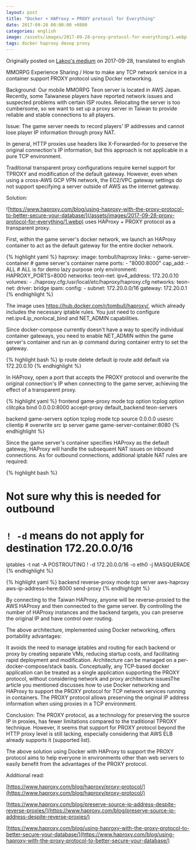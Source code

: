 ```yaml
---
layout: post
title: "Docker + HAProxy = PROXY protocol for Everything"
date: 2017-09-28 00:00:00 +0800
categories: english
image: /assets/images/2017-09-28-proxy-protocol-for-everything/1.webp
tags: docker haproxy devop proxy
---
```


Originally posted on [Lakoo's medium](https://m.lakoo.com/docker-haproxy-proxy-protocol-for-everyone-f0da0533d87b) on 2017-09-28, translated to english

MMORPG Experience Sharing / How to make any TCP network service in a container support PROXY protocol using Docker networking.

Background: Our mobile MMORPG Teon server is located in AWS Japan. Recently, some Taiwanese players have reported network issues and suspected problems with certain ISP routes. Relocating the server is too cumbersome, so we want to set up a proxy server in Taiwan to provide reliable and stable connections to all players.

Issue: The game server needs to record players' IP addresses and cannot lose player IP information through proxy NAT.

In general, HTTP proxies use headers like X-Forwarded-for to preserve the original connection's IP information, but this approach is not applicable in a pure TCP environment.

Traditional transparent proxy configurations require kernel support for TPROXY and modification of the default gateway. However, even when using a cross-AWS GCP VPN network, the EC2/VPC gateway settings do not support specifying a server outside of AWS as the internet gateway.

Solution:

![https://www.haproxy.com/blog/using-haproxy-with-the-proxy-protocol-to-better-secure-your-database/](/assets/images/2017-09-28-proxy-protocol-for-everything/1.webp)
uses HAProxy + PROXY protocol as a transparent proxy.

First, within the game server's docker network, we launch an HAProxy container to act as the default gateway for the entire docker network.

{% highlight yaml %}
haproxy:
image: tombull/haproxy
links: - game-server-container # game server's container name
ports: - "8000:8000"
cap_add: - ALL # ALL is for demo lazy purpose only
environment:
HAPROXY_PORTS=8000
networks:
teon-net:
ipv4_address: 172.20.0.10
volumes: - ./haproxy.cfg:/usr/local/etc/haproxy/haproxy.cfg
networks:
teon-net:
driver: bridge
ipam:
config: - subnet: 172.20.0.0/16
gateway: 172.20.0.1
{% endhighlight %}

The image uses https://hub.docker.com/r/tombull/haproxy/, which already includes the necessary iptable rules. You just need to configure net.ipv4.ip_nonlocal_bind and NET_ADMIN capabilities.

Since docker-compose currently doesn't have a way to specify individual container gateways, you need to enable NET_ADMIN within the game server's container and run an ip command during container entry to set the gateway.

{% highlight bash %}
ip route delete default
ip route add default via 172.20.0.10
{% endhighlight %}

In HAProxy, open a port that accepts the PROXY protocol and overwrite the original connection's IP when connecting to the game server, achieving the effect of a transparent proxy.

{% highlight yaml %}
frontend game-proxy
mode tcp
option tcplog
option clitcpka
bind 0.0.0.0:8000 accept-proxy
default_backend teon-servers

backend game-servers
option tcplog
mode tcp
source 0.0.0.0 usesrc clientip # overwrite src ip
server game game-server-container:8080
{% endhighlight %}

Since the game server's container specifies HAProxy as the default gateway, HAProxy will handle the subsequent NAT issues on inbound connections. As for outbound connections, additional iptable NAT rules are required:

{% highlight bash %}

# Not sure why this is needed for outbound

# `! -d` means do not apply for destination 172.20.0.0/16

iptables -t nat -A POSTROUTING ! -d 172.20.0.0/16 -o eth0 -j MASQUERADE
{% endhighlight %}

{% highlight yaml %}
backend reverse-proxy
mode tcp
server aws-haproxy aws-ip-address-here:8000 send-proxy
{% endhighlight %}

By connecting to the Taiwan HAProxy, anyone will be reverse-proxied to the AWS HAProxy and then connected to the game server. By controlling the number of HAProxy instances and the backend targets, you can preserve the original IP and have control over routing.

The above architecture, implemented using Docker networking, offers portability advantages:

It avoids the need to manage iptables and routing for each backend or proxy by creating separate VMs, reducing startup costs, and facilitating rapid deployment and modification.
Architecture can be managed on a per-docker-compose/stack basis. Conceptually, any TCP-based docker application can be treated as a single application supporting the PROXY protocol, without considering network and proxy architecture issuesThe article you mentioned discusses how to use Docker networking and HAProxy to support the PROXY protocol for TCP network services running in containers. The PROXY protocol allows preserving the original IP address information when using proxies in a TCP environment.

Conclusion:
The PROXY protocol, as a technology for preserving the source IP in proxies, has fewer limitations compared to the traditional TPROXY technique. However, it seems that support for PROXY protocol beyond the HTTP proxy level is still lacking, especially considering that AWS ELB already supports it (supported list).

The above solution using Docker with HAProxy to support the PROXY protocol aims to help everyone in environments other than web servers to easily benefit from the advantages of the PROXY protocol.

Additional read:

[https://www.haproxy.com/blog/haproxy/proxy-protocol/](https://www.haproxy.com/blog/haproxy/proxy-protocol/)

[https://www.haproxy.com/blog/preserve-source-ip-address-despite-reverse-proxies/](https://www.haproxy.com/blog/preserve-source-ip-address-despite-reverse-proxies/)

[https://www.haproxy.com/blog/using-haproxy-with-the-proxy-protocol-to-better-secure-your-database/](https://www.haproxy.com/blog/using-haproxy-with-the-proxy-protocol-to-better-secure-your-database/)
